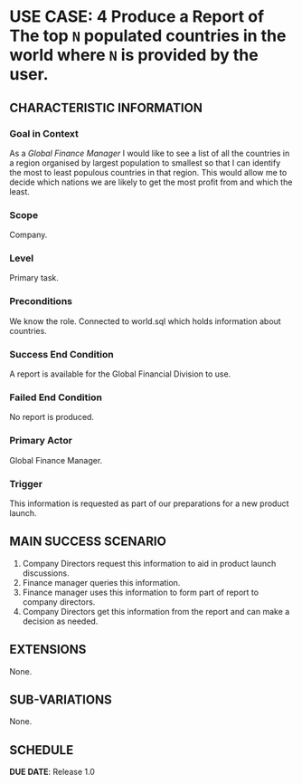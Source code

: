 # USE CASE: 4 Produce a Report of The top `N` populated countries in the world where `N` is provided by the user.

## CHARACTERISTIC INFORMATION

### Goal in Context

As a *Global Finance Manager* I would like to see a list of all the countries in a region organised by largest population to smallest so that I can identify the most to least populous countries in that region. This would allow me to decide which nations we are likely to get the most profit from and which the least.

### Scope

Company.

### Level

Primary task.

### Preconditions

We know the role.  Connected to world.sql which holds information about countries.

### Success End Condition

A report is available for the Global Financial Division to use.

### Failed End Condition

No report is produced.

### Primary Actor

Global Finance Manager.

### Trigger

This information is requested as part of our preparations for a new product launch.

## MAIN SUCCESS SCENARIO

1. Company Directors request this information to aid in product launch discussions.
2. Finance manager queries this information.
3. Finance manager uses this information to form part of report to company directors.
4. Company Directors get this information from the report and can make a decision as needed.

## EXTENSIONS
None.

## SUB-VARIATIONS

None.

## SCHEDULE

**DUE DATE**: Release 1.0